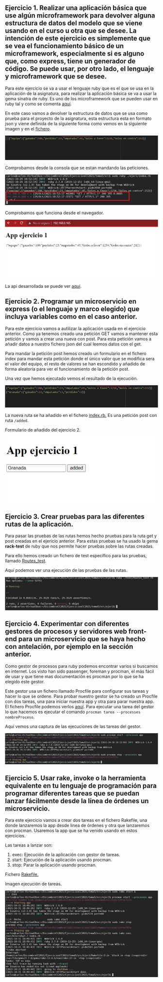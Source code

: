 ## Ejercicio 1. Realizar una aplicación básica que use algún microframework para devolver alguna estructura de datos del modelo que se viene usando en el curso u otra que se desee. La intención de este ejercicio es simplemente que se vea el funcionamiento básico de un microframework, especialmente si es alguno que, como express, tiene un generador de código. Se puede usar, por otro lado, el lenguaje y microframework que se desee.
Para este ejercicio se va a usar el lenguaje ruby que es el que se usa en la aplicación de la asignatura, para realizar la aplicación básica se va a usar la gema sinatra de ruby. Es uno de los microframework que se pueden usar en ruby tal y como se comenta [aquí](https://www.slant.co/topics/3523/~best-ruby-microframeworks).

En este caso vamos a devolver la estructura de datos que se usa como prueba para el proyecto de la asignatura, esta estructura esta en formato json y viene definida de la siguiente forma como vemos en la siguiente imagen y en el [fichero](https://github.com/CharlySM/EjerciciosCC2021/blob/main/tema5/src/estructura.json).

![estructura datos json](https://github.com/CharlySM/EjerciciosCC2021/blob/main/tema5/img/estructura.png)

Comprobamos desde la consola que se estan mandando las peticiones.

![peticiones](https://github.com/CharlySM/EjerciciosCC2021/blob/main/tema5/img/peticiones.png)

Comprobamos que funciona desde el navegador.

![navegador](https://github.com/CharlySM/EjerciciosCC2021/blob/main/tema5/img/navegador.png)

La api desarrollada se puede ver [aquí](https://github.com/CharlySM/EjerciciosCC2021/tree/main/tema5/src/ejer1).

##  Ejercicio 2. Programar un microservicio en express (o el lenguaje y marco elegido) que incluya variables como en el caso anterior.

Para este ejercicio vamos a autilizar la aplicación usada en el ejercicio anterior. Como ya tenemos creado una petición GET vamos a mantener esta petición y vamos a crear una nueva con post. Para esta petición vamos a añadir datos a nuestro fichero json del cual leemos datos con el get.

Para mandar la petición post hemos creado un formulario en el fichero index para mandar esta petición donde el único valor que se modifica sera el valor del equipo, el resto de valores se han escondido y añadido de forma aleatoria para ver el funcionamiento de la petición post.

Una vez que hemos ejecutado vemos el resultado de la ejecución.

![est modificada](https://github.com/CharlySM/EjerciciosCC2021/blob/main/tema5/img/estructuraModificada.png)

La nueva ruta se ha añadido en el fichero [index.rb.](https://github.com/CharlySM/EjerciciosCC2021/blob/main/tema5/src/ejer1/index.rb) Es una petición post con ruta ```/added```.

Formulario de añadido del ejercicio 2.

![est modificada](https://github.com/CharlySM/EjerciciosCC2021/blob/main/tema5/img/formEjer2.png)

## Ejercicio 3. Crear pruebas para las diferentes rutas de la aplicación.

Para pasar las pruebas de las rutas hemos hecho pruebas para la ruta get y post creadas en el ejericio anterior. Para estas pruebas se ha usado la gema **rack-test** de ruby que nos permíte hacer pruebas sobre las rutas creadas.

Para ello hemos creado un fichero de test específico para las pruebas, llamado [Routes_test](https://github.com/CharlySM/EjerciciosCC2021/blob/main/tema5/src/ejer1/test/Routes_test.rb).

Aquí podemos ver una ejecución de las pruebas de las rutas.

![pruebas rutas](https://github.com/CharlySM/EjerciciosCC2021/blob/main/tema5/img/pruebasRutas.png)

## Ejercicio 4. Experimentar con diferentes gestores de procesos y servidores web front-end para un microservicio que se haya hecho con antelación, por ejemplo en la sección anterior.

Como gestor de procesos para ruby podemos encontrar varios si buscamos en internet. Los visto han sido passenger, foreman y procman, el más fácil de usar y que tiene mas documentación es procman por lo que se ha elegido este gestor.

Este gestor usa un fichero llamado Procfile para configurar sus tareas y hacer lo que se ordene. Para probar nuestro gestor se ha creado un Procfile con dos tareas, una para iniciar nuestra app y otra para parar nuestra app. El fichero Procfile podemos verlos [aquí](https://github.com/CharlySM/EjerciciosCC2021/tree/main/tema5/src/ejer1/Procfile). Para ejecutar una tarea del gestor lo que hacemos es ejecutar el comando ```procman tarea --processes nombreProceso```.

Aquí vemos una captura de las ejecuciones de las tareas del gestor.

![gestor procesos](https://github.com/CharlySM/EjerciciosCC2021/blob/main/tema5/img/gestorProcesos.png)

## Ejercicio 5. Usar rake, invoke o la herramienta equivalente en tu lenguaje de programación para programar diferentes tareas que se puedan lanzar fácilmente desde la línea de órdenes un microservicio.

Para este ejercicio vamos a crear dos tareas en el fichero Rakefile, una donde lanzaremos la app desde linea de órdenes y otra que lanzaremos con procman. Usaremos la app que se ha venido usando en estos ejercicios.

Las tareas a lanzar son:
1. exec: Ejecución de la aplicación con gestor de tareas.
2. start: Ejecución de la aplicación usando procman.
3. stop: Parar la aplicación usando procman.

Fichero [Rakefile.](https://github.com/CharlySM/EjerciciosCC2021/blob/main/tema5/src/ejer1/Rakefile)

Imagen ejecución de tareas.

![Ejecución de la tareas.](https://github.com/CharlySM/EjerciciosCC2021/blob/main/tema5/img/runRakefile.png)
